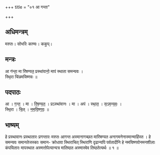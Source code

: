 +++
title = "०१ आ गन्ता"

+++
## अधिमन्त्रम्
मरुतः। सोभरिः काण्वः। ककुप्।

## मन्त्रः
आ ग॑न्ता॒ मा रि॑षण्यत॒ प्रस्था॑वानो॒ माप॑ स्थाता समन्यवः ।  
स्थि॒रा चि॑न्नमयिष्णवः ॥

## पदपाठः
आ । ग॒न्त॒ । मा । रि॒ष॒ण्य॒त॒ । प्रऽस्था॑वानः । मा । अप॑ । स्था॒त॒ । स॒ऽम॒न्य॒वः॒ ।  
स्थि॒रा । चि॒त् । न॒म॒यि॒ष्ण॒वः॒ ॥

## भाष्यम्
हे प्रस्थावानः प्रस्थातारः प्रगन्तारः मरुतः आगन्त अस्मानागच्छत मारिषण्यत अनागमनेनास्मान्माहिंस्त । हे समन्यवः समानतेजस्काः समान- क्रोधावा स्थिराचित् स्थिराणि दृढान्यपि पर्वतादीनि हे नमयिष्णवोनमनशीलाः कंपयितारः मापस्थात अस्मत्तोपेत्यान्यत्र मातिष्ठत अस्मास्वेव तिष्ठतेत्यर्थः ॥ १ ॥